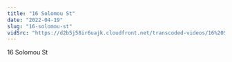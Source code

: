 ```yaml
---
title: "16 Solomou St"
date: "2022-04-19"
slug: "16-solomou-st"
vidSrc: "https://d2b5j58ir6uajk.cloudfront.net/transcoded-videos/16%20Solomou%20St.mp4"
---
```


16 Solomou St
